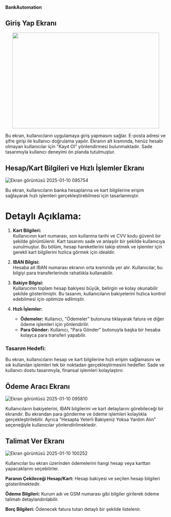 #### BankAutomation

## Giriş Yap Ekranı  

<p align="center">
  <img width="460" height="300" src="![Ekran görüntüsü 2025-01-10 095744](https://github.com/user-attachments/assets/9458f3aa-186c-4bf5-9b89-f97cdc5ac456)">
</p>

Bu ekran, kullanıcıların uygulamaya giriş yapmasını sağlar. E-posta adresi ve şifre girişi ile kullanıcı doğrulama yapılır. Ekranın alt kısmında, henüz hesabı olmayan kullanıcılar için "Kayıt Ol" yönlendirmesi bulunmaktadır. Sade tasarımıyla kullanıcı deneyimi ön planda tutulmuştur.


## Hesap/Kart Bilgileri ve Hızlı İşlemler Ekranı  

![Ekran görüntüsü 2025-01-10 095754](https://github.com/user-attachments/assets/1fd3f904-462b-4c7a-9bad-17a73be5f4dd)


Bu ekran, kullanıcıların banka hesaplarına ve kart bilgilerine erişim sağlayarak hızlı işlemleri gerçekleştirebilmesi için tasarlanmıştır.  

# Detaylı Açıklama:
1. **Kart Bilgileri:**  
   Kullanıcının kart numarası, son kullanma tarihi ve CVV kodu güvenli bir şekilde görüntülenir. Kart tasarımı sade ve anlaşılır bir şekilde kullanıcıya sunulmuştur. Bu bölüm, hesap hareketlerini takip etmek ve işlemler için gerekli kart bilgilerini hızlıca görmek için idealdir.  

2. **IBAN Bilgisi:**  
   Hesaba ait IBAN numarası ekranın orta kısmında yer alır. Kullanıcılar, bu bilgiyi para transferlerinde rahatlıkla kullanabilir.  

3. **Bakiye Bilgisi:**  
   Kullanıcının toplam hesap bakiyesi büyük, belirgin ve kolay okunabilir şekilde gösterilmiştir. Bu tasarım, kullanıcıların bakiyelerini hızlıca kontrol edebilmesi için optimize edilmiştir.  

4. **Hızlı İşlemler:**  
   - **Ödemeler:** Kullanıcı, "Ödemeler" butonuna tıklayarak fatura ve diğer ödeme işlemleri için yönlendirilir.  
   - **Para Gönder:** Kullanıcı, "Para Gönder" butonuyla başka bir hesaba kolayca para transferi yapabilir.  

### Tasarım Hedefi:
Bu ekran, kullanıcıların hesap ve kart bilgilerine hızlı erişim sağlamasını ve sık kullanılan işlemleri tek bir noktadan gerçekleştirmesini hedefler. Sade ve kullanıcı dostu tasarımıyla, finansal işlemleri kolaylaştırır.  





## Ödeme Aracı Ekranı


![Ekran görüntüsü 2025-01-10 095810](https://github.com/user-attachments/assets/8d6e94a9-0299-4fc9-8de2-eb0d967e05ee)


Kullanıcıların bakiyelerini, IBAN bilgilerini ve kart detaylarını görebileceği bir ekrandır. Bu ekrandan para gönderme ve ödeme işlemleri kolaylıkla gerçekleştirilebilir. Ayrıca "Hesapta Yeterli Bakiyeniz Yoksa Yardım Alın" seçeneğiyle kullanıcılar yönlendirilmektedir.







## Talimat Ver Ekranı

![Ekran görüntüsü 2025-01-10 100252](https://github.com/user-attachments/assets/12967af3-e9ab-472b-b7f5-1105bd56d40d)




Kullanıcılar bu ekran üzerinden ödemelerini hangi hesap veya karttan yapacaklarını seçebilirler.

**Paranın Çekileceği Hesap/Kart:** Hesap bakiyesi ve seçilen hesap bilgileri gösterilmektedir.

**Ödeme Bilgileri:** Kurum adı ve GSM numarası gibi bilgiler girilerek ödeme talimatı detaylandırılabilir.

**Borç Bilgileri:** Ödenecek fatura tutarı detaylı bir şekilde listelenir.















